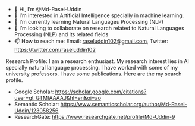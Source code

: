 - 👋 Hi, I’m @Md-Rasel-Uddin
- 👀 I’m interested in Artificial Intelligence specially in machine learning.
- 🌱 I’m currently learning Natural Languages Processing (NLP)
- 💞️ I’m looking to collaborate on research related to Natural Languages Processing (NLP) and its related fields
- 📫 How to reach me: Email: raseluddin102@gmail.com, Twitter: https://twitter.com/raseluddin102 


Research Profile:
I am a research enthusiast. My research interest lies in AI specially natural language processing.
I have worked with some of my university professors. I have some publications. Here are the my search profile.

- Google Scholar: https://scholar.google.com/citations?user=gt_GTMIAAAAJ&hl=en&oi=ao
- Semantic Scholar: https://www.semanticscholar.org/author/Md-Rasel-Uddin/123058256
- ResearchGate: https://www.researchgate.net/profile/Md-Uddin-9

<!---
Md-Rasel-Uddin/Md-Rasel-Uddin is a ✨ special ✨ repository because its `README.md` (this file) appears on your GitHub profile.
You can click the Preview link to take a look at your changes.
--->
